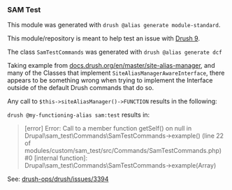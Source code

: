 ### SAM Test
This module was generated with `drush @alias generate module-standard`.

This module/repository is meant to help test an issue with [Drush 9](https://github.com/drush-ops/drush).

The class `SamTestCommands` was generated with `drush @alias generate dcf`

Taking example from [docs.drush.org/en/master/site-alias-manager](http://docs.drush.org/en/master/site-alias-manager/), and many of the Classes that implement `SiteAliasManagerAwareInterface`, there appears to be something wrong when trying to implement the Interface outside of the default Drush commands that do so. 

Any call to `$this->siteAliasManager()->FUNCTION` results in the following:

`drush @my-functioning-alias sam:test` results in:
> [error]  Error: Call to a member function getSelf() on null in Drupal\sam_test\Commands\SamTestCommands->example() (line 22 of modules/custom/sam_test/src/Commands/SamTestCommands.php) #0 [internal function]: Drupal\sam_test\Commands\SamTestCommands->example(Array)

See: [drush-ops/drush/issues/3394](https://github.com/drush-ops/drush/issues/3394)
